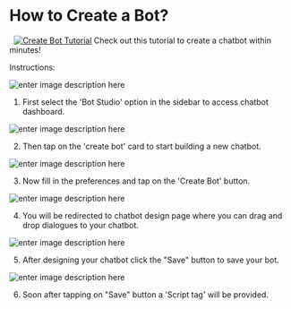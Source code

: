 # How to  Create a Bot?
&nbsp;
[![Create Bot Tutorial](https://i.ibb.co/GVLRYhG/Create-Bot-Video-Picture.png)](https://youtu.be/-NdSWqUyASE)
Check out this tutorial to create a chatbot within minutes! 

Instructions:

![enter image description here](https://i.ibb.co/f8Qg5bh/create-bot-1.png)

1) First select the 'Bot Studio' option in the sidebar to access chatbot dashboard.

![enter image description here](https://i.ibb.co/d5Z61cS/create-bot-2.png)

2) Then tap on the 'create bot' card to start building a new chatbot.

![enter image description here](https://i.ibb.co/Pww5njC/create-bot-3.png)

3) Now fill in the preferences and tap on the 'Create Bot' button.

![enter image description here](https://i.ibb.co/MhCZHDr/create-bot-4.png)

4) You will be redirected to chatbot design page where you can drag and drop dialogues to your chatbot.

![enter image description here](https://i.ibb.co/2kxS8F4/create-bot-5.png)

5) After designing your chatbot click the "Save" button to save your bot.

![enter image description here](https://i.ibb.co/sHZcW9s/create-bot-6.png)

6) Soon after tapping on "Save" button a 'Script tag' will be provided.